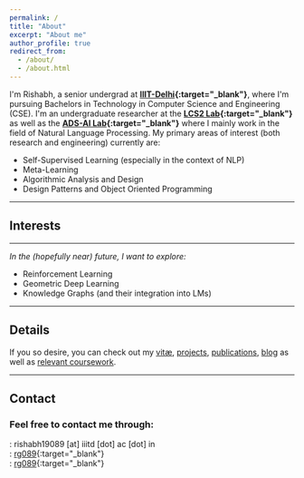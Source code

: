 ```yaml
---
permalink: /
title: "About"
excerpt: "About me"
author_profile: true
redirect_from: 
  - /about/
  - /about.html
---
```


I'm Rishabh, a senior undergrad at **[IIIT-Delhi](https://www.iiitd.ac.in){:target="_blank"}**, where I'm pursuing Bachelors in Technology in Computer Science and Engineering (CSE). I'm an undergraduate researcher at the **[LCS2 Lab](https://lcs2.iiitd.edu.in/){:target="_blank"}** as well as the **[ADS-AI Lab](https://ads-ai.github.io/){:target="_blank"}** where I mainly work in the field of Natural Language Processing. My primary areas of interest (both research and engineering) currently are:
- Self-Supervised Learning (especially in the context of NLP)
- Meta-Learning
- Algorithmic Analysis and Design
- Design Patterns and Object Oriented Programming

---

## Interests




---

*In the (hopefully near) future, I want to explore:*
* Reinforcement Learning
* Geometric Deep Learning
* Knowledge Graphs (and their integration into LMs)

---
## Details

If you so desire, you can check out my [vitæ](/cv), [projects](/projects), [publications](/publications), [blog](/blog) as well as [relevant coursework](/courses).

---
## Contact

### Feel free to contact me through: <br>
<i class="fas fa-fw fa-envelope" aria-hidden="true"></i>: rishabh19089 [at] iiitd [dot] ac [dot] in<br>
<i class="fab fa-fw fa-linkedin" aria-hidden="true"></i>: [rg089](https://www.linkedin.com/in/rg089){:target="_blank"}<br>
<i class="fab fa-fw fa-github" aria-hidden="true"></i>: [rg089](https://www.github.com/rg089){:target="_blank"}<br>
